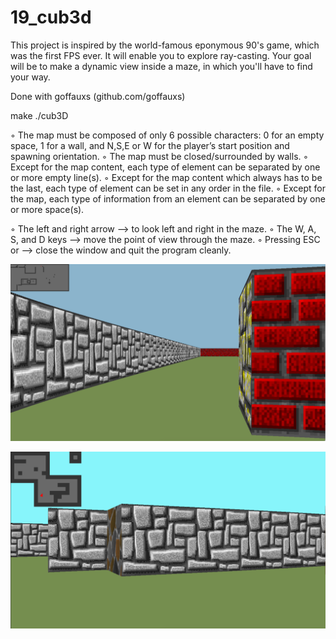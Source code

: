 # 19_cub3d
This project is inspired by the world-famous eponymous 90's game, which was the first FPS ever. It will enable you to explore ray-casting. Your goal will be to make a dynamic view inside a maze, in which you'll have to find your way. 

Done with goffauxs (github.com/goffauxs)

make
./cub3D <path to map>

◦ The map must be composed of only 6 possible characters: 0 for an empty space, 1 for a wall, and N,S,E or W for the player’s start position and spawning orientation.
◦ The map must be closed/surrounded by walls.
◦ Except for the map content, each type of element can be separated by one or more empty line(s).
◦ Except for the map content which always has to be the last, each type of element can be set in any order in the file.
◦ Except for the map, each type of information from an element can be separated by one or more space(s).

◦ The left and right arrow --> to look left and right in the maze.
◦ The W, A, S, and D keys --> move the point of view through the maze.
◦ Pressing ESC or --> close the window and quit the program cleanly.

![Screenshot](screenshots_Readme/s1.png)

![Screenshot](screenshots_Readme/s2.png)

